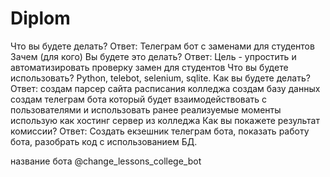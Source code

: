# Diplom

Что вы будете делать? Ответ: Телеграм бот с заменами для студентов
Зачем (для кого) Вы будете это делать? Ответ: Цель - упростить и автоматизировать проверку замен для студентов
Что вы будете использовать? Python, telebot, selenium, sqlite.
Как вы будете делать? Ответ: 
создам парсер сайта расписания колледжа
создам базу данных
создам телеграм бота который будет взаимодействовать с пользователями и использовать ранее реализуемые моменты
использую как хостинг сервер из колледжа
Как вы покажете результат комиссии? Ответ: Создать екзешник телеграм бота, показать работу бота, разобрать код с использованием БД.

название бота
@change_lessons_college_bot 